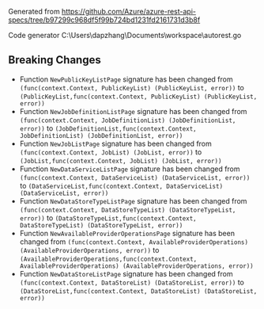 
Generated from https://github.com/Azure/azure-rest-api-specs/tree/b97299c968df5f99b724bd1231fd2161731d3b8f

Code generator C:\Users\dapzhang\Documents\workspace\autorest.go

## Breaking Changes

- Function `NewPublicKeyListPage` signature has been changed from `(func(context.Context, PublicKeyList) (PublicKeyList, error))` to `(PublicKeyList,func(context.Context, PublicKeyList) (PublicKeyList, error))`
- Function `NewJobDefinitionListPage` signature has been changed from `(func(context.Context, JobDefinitionList) (JobDefinitionList, error))` to `(JobDefinitionList,func(context.Context, JobDefinitionList) (JobDefinitionList, error))`
- Function `NewJobListPage` signature has been changed from `(func(context.Context, JobList) (JobList, error))` to `(JobList,func(context.Context, JobList) (JobList, error))`
- Function `NewDataServiceListPage` signature has been changed from `(func(context.Context, DataServiceList) (DataServiceList, error))` to `(DataServiceList,func(context.Context, DataServiceList) (DataServiceList, error))`
- Function `NewDataStoreTypeListPage` signature has been changed from `(func(context.Context, DataStoreTypeList) (DataStoreTypeList, error))` to `(DataStoreTypeList,func(context.Context, DataStoreTypeList) (DataStoreTypeList, error))`
- Function `NewAvailableProviderOperationsPage` signature has been changed from `(func(context.Context, AvailableProviderOperations) (AvailableProviderOperations, error))` to `(AvailableProviderOperations,func(context.Context, AvailableProviderOperations) (AvailableProviderOperations, error))`
- Function `NewDataStoreListPage` signature has been changed from `(func(context.Context, DataStoreList) (DataStoreList, error))` to `(DataStoreList,func(context.Context, DataStoreList) (DataStoreList, error))`

